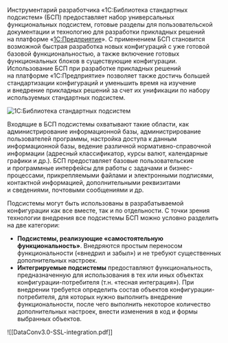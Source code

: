 Инструментарий разработчика «1С:Библиотека стандартных подсистем» (БСП) предоставляет набор универсальных функциональных подсистем, готовые разделы для пользовательской документации и технологию для разработки прикладных решений на платформе «[1С:Предприятие](https://v8.1c.ru/platforma/)». С применением БСП становится возможной быстрая разработка новых конфигураций с уже готовой базовой функциональностью, а также включение готовых функциональных блоков в существующие конфигурации. Использование БСП при разработке прикладных решений на платформе «1С:Предприятие» позволяет также достичь большей стандартизации конфигураций и уменьшить время на изучение и внедрение прикладных решений за счет их унификации по набору используемых стандартных подсистем.

![1С:Библиотека стандартных подсистем](https://v8.1c.ru/upload/biblioteki/1s-biblioteka-standartnyh-podsistem/sslplace_.png)

Входящие в БСП подсистемы охватывают такие области, как администрирование информационной базы, администрирование пользователей программы, настройка доступа к данным информационной базы, ведение различной нормативно-справочной информации (адресный классификатор, курсы валют, календарные графики и др.). БСП предоставляет базовые пользовательские и программные интерфейсы для работы с задачами и бизнес-процессами, прикрепляемыми файлами и электронными подписями, контактной информацией, дополнительными реквизитами и сведениями, почтовыми сообщениями и др.

Подсистемы могут быть использованы в разрабатываемой конфигурации как все вместе, так и по отдельности. С точки зрения технологии внедрения все подсистемы БСП можно условно разделить на две категории:

- **Подсистемы, реализующие «самостоятельную функциональность»**. Внедряются простым переносом функциональности («внедрил и забыл») и не требуют существенных дополнительных настроек.
- **Интегрируемые подсистемы** предоставляют функциональность, предназначенную для использования в тех или иных объектах конфигурации-потребителя (т.н. «тесная интеграция»). При внедрении требуется определить состав объектов конфигурации-потребителя, для которых нужно выполнить внедрение функциональности, после чего выполнить некоторое количество дополнительных настроек, внести изменения в код и формы выбранных объектов.

![[DataConv3.0-SSL-integration.pdf]]